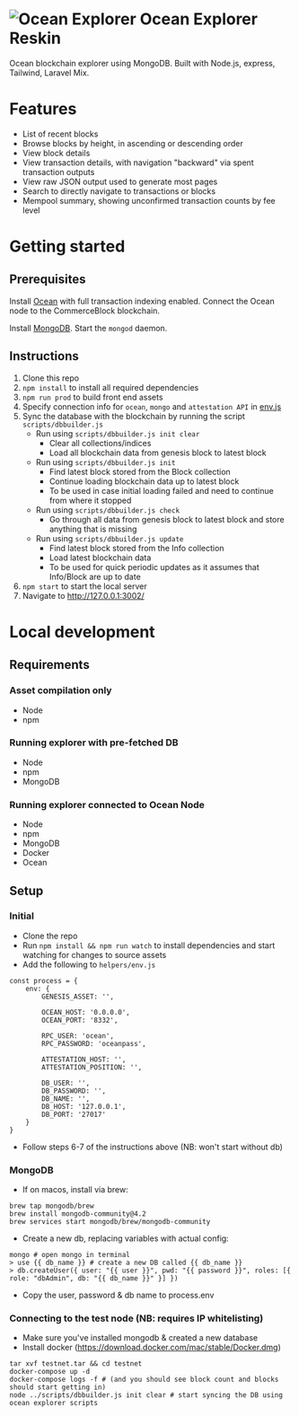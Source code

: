 # ![Ocean Explorer](public/img/logo/favicon-256.png) Ocean Explorer Reskin

Ocean blockchain explorer using MongoDB. Built with Node.js, express, Tailwind, Laravel Mix.

# Features

* List of recent blocks
* Browse blocks by height, in ascending or descending order
* View block details
* View transaction details, with navigation "backward" via spent transaction outputs
* View raw JSON output used to generate most pages
* Search to directly navigate to transactions or blocks
* Mempool summary, showing unconfirmed transaction counts by fee level

# Getting started

## Prerequisites

Install [Ocean](https://github.com/commerceblock/ocean) with full transaction indexing enabled. Connect the Ocean node to the CommerceBlock blockchain.

Install [MongoDB](https://docs.mongodb.com/manual/installation/). Start the `mongod` daemon.

## Instructions

1. Clone this repo
2. `npm install` to install all required dependencies
3. `npm run prod` to build front end assets
4. Specify connection info for `ocean`, `mongo` and `attestation API` in [env.js](app/env.js)
5. Sync the database with the blockchain by running the script `scripts/dbbuilder.js`
    - Run using `scripts/dbbuilder.js init clear`
        - Clear all collections/indices
        - Load all blockchain data from genesis block to latest block
    - Run using `scripts/dbbuilder.js init`
        - Find latest block stored from the Block collection
        - Continue loading blockchain data up to latest block
        - To be used in case initial loading failed and need to continue from where it stopped
    - Run using `scripts/dbbuilder.js check`
        - Go through all data from genesis block to latest block and store anything that is missing
    - Run using `scripts/dbbuilder.js update`
        - Find latest block stored from the Info collection
        - Load latest blockchain data
        - To be used for quick periodic updates as it assumes that Info/Block are up to date
6. `npm start` to start the local server
7. Navigate to http://127.0.0.1:3002/

# Local development

## Requirements

### Asset compilation only

* Node
* npm

### Running explorer with pre-fetched DB

* Node
* npm
* MongoDB

### Running explorer connected to Ocean Node

* Node
* npm
* MongoDB
* Docker
* Ocean

## Setup

### Initial

* Clone the repo
* Run `npm install && npm run watch` to install dependencies and start watching for changes to source assets
* Add the following to `helpers/env.js`
```
const process = {
	env: {
		GENESIS_ASSET: '',

		OCEAN_HOST: '0.0.0.0',
		OCEAN_PORT: '8332',

		RPC_USER: 'ocean',
		RPC_PASSWORD: 'oceanpass',

		ATTESTATION_HOST: '',
		ATTESTATION_POSITION: '',

		DB_USER: '',
		DB_PASSWORD: '',
		DB_NAME: '',
		DB_HOST: '127.0.0.1',
		DB_PORT: '27017'
	}
}
```
* Follow steps 6-7 of the instructions above (NB: won't start without db)

### MongoDB

* If on macos, install via brew:
```
brew tap mongodb/brew
brew install mongodb-community@4.2
brew services start mongodb/brew/mongodb-community
```

* Create a new db, replacing variables with actual config:
```
mongo # open mongo in terminal
> use {{ db_name }} # create a new DB called {{ db_name }}
> db.createUser({ user: "{{ user }}", pwd: "{{ password }}", roles: [{ role: "dbAdmin", db: "{{ db_name }}" }] })
```
* Copy the user, password & db name to process.env

### Connecting to the test node (NB: requires IP whitelisting)

* Make sure you've installed mongodb & created a new database
* Install docker (https://download.docker.com/mac/stable/Docker.dmg)

```
tar xvf testnet.tar && cd testnet
docker-compose up -d
docker-compose logs -f # (and you should see block count and blocks should start getting in)
node ../scripts/dbbuilder.js init clear # start syncing the DB using ocean explorer scripts
```
